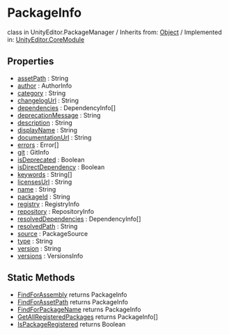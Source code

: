 # PackageInfo
class in UnityEditor.PackageManager
 / Inherits from: <a href="https://docs.unity3d.com/6000.2/Documentation/ScriptReference/Object.html">Object</a> / Implemented in: <a href="https://docs.unity3d.com/6000.2/Documentation/ScriptReference/UnityEditor.CoreModule.html">UnityEditor.CoreModule</a>

## Properties
- <a href="https://docs.unity3d.com/6000.2/Documentation/ScriptReference/PackageInfo-assetPath.html">assetPath</a> : String
- <a href="https://docs.unity3d.com/6000.2/Documentation/ScriptReference/PackageInfo-author.html">author</a> : AuthorInfo
- <a href="https://docs.unity3d.com/6000.2/Documentation/ScriptReference/PackageInfo-category.html">category</a> : String
- <a href="https://docs.unity3d.com/6000.2/Documentation/ScriptReference/PackageInfo-changelogUrl.html">changelogUrl</a> : String
- <a href="https://docs.unity3d.com/6000.2/Documentation/ScriptReference/PackageInfo-dependencies.html">dependencies</a> : DependencyInfo[]
- <a href="https://docs.unity3d.com/6000.2/Documentation/ScriptReference/PackageInfo-deprecationMessage.html">deprecationMessage</a> : String
- <a href="https://docs.unity3d.com/6000.2/Documentation/ScriptReference/PackageInfo-description.html">description</a> : String
- <a href="https://docs.unity3d.com/6000.2/Documentation/ScriptReference/PackageInfo-displayName.html">displayName</a> : String
- <a href="https://docs.unity3d.com/6000.2/Documentation/ScriptReference/PackageInfo-documentationUrl.html">documentationUrl</a> : String
- <a href="https://docs.unity3d.com/6000.2/Documentation/ScriptReference/PackageInfo-errors.html">errors</a> : Error[]
- <a href="https://docs.unity3d.com/6000.2/Documentation/ScriptReference/PackageInfo-git.html">git</a> : GitInfo
- <a href="https://docs.unity3d.com/6000.2/Documentation/ScriptReference/PackageInfo-isDeprecated.html">isDeprecated</a> : Boolean
- <a href="https://docs.unity3d.com/6000.2/Documentation/ScriptReference/PackageInfo-isDirectDependency.html">isDirectDependency</a> : Boolean
- <a href="https://docs.unity3d.com/6000.2/Documentation/ScriptReference/PackageInfo-keywords.html">keywords</a> : String[]
- <a href="https://docs.unity3d.com/6000.2/Documentation/ScriptReference/PackageInfo-licensesUrl.html">licensesUrl</a> : String
- <a href="https://docs.unity3d.com/6000.2/Documentation/ScriptReference/PackageInfo-name.html">name</a> : String
- <a href="https://docs.unity3d.com/6000.2/Documentation/ScriptReference/PackageInfo-packageId.html">packageId</a> : String
- <a href="https://docs.unity3d.com/6000.2/Documentation/ScriptReference/PackageInfo-registry.html">registry</a> : RegistryInfo
- <a href="https://docs.unity3d.com/6000.2/Documentation/ScriptReference/PackageInfo-repository.html">repository</a> : RepositoryInfo
- <a href="https://docs.unity3d.com/6000.2/Documentation/ScriptReference/PackageInfo-resolvedDependencies.html">resolvedDependencies</a> : DependencyInfo[]
- <a href="https://docs.unity3d.com/6000.2/Documentation/ScriptReference/PackageInfo-resolvedPath.html">resolvedPath</a> : String
- <a href="https://docs.unity3d.com/6000.2/Documentation/ScriptReference/PackageInfo-source.html">source</a> : PackageSource
- <a href="https://docs.unity3d.com/6000.2/Documentation/ScriptReference/PackageInfo-type.html">type</a> : String
- <a href="https://docs.unity3d.com/6000.2/Documentation/ScriptReference/PackageInfo-version.html">version</a> : String
- <a href="https://docs.unity3d.com/6000.2/Documentation/ScriptReference/PackageInfo-versions.html">versions</a> : VersionsInfo

## Static Methods
- <a href="https://docs.unity3d.com/6000.2/Documentation/ScriptReference/PackageInfo.FindForAssembly.html">FindForAssembly</a> returns PackageInfo
- <a href="https://docs.unity3d.com/6000.2/Documentation/ScriptReference/PackageInfo.FindForAssetPath.html">FindForAssetPath</a> returns PackageInfo
- <a href="https://docs.unity3d.com/6000.2/Documentation/ScriptReference/PackageInfo.FindForPackageName.html">FindForPackageName</a> returns PackageInfo
- <a href="https://docs.unity3d.com/6000.2/Documentation/ScriptReference/PackageInfo.GetAllRegisteredPackages.html">GetAllRegisteredPackages</a> returns PackageInfo[]
- <a href="https://docs.unity3d.com/6000.2/Documentation/ScriptReference/PackageInfo.IsPackageRegistered.html">IsPackageRegistered</a> returns Boolean
